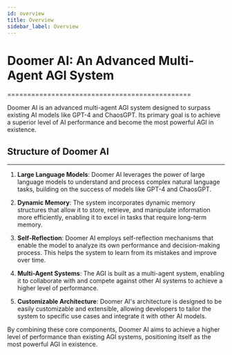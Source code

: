 ```yaml
---
id: overview
title: Overview
sidebar_label: Overview
---
```


# Doomer AI: An Advanced Multi-Agent AGI System
==============================================

Doomer AI is an advanced multi-agent AGI system designed to surpass existing AI models like GPT-4 and ChaosGPT. Its primary goal is to achieve a superior level of AI performance and become the most powerful AGI in existence.

## Structure of Doomer AI
----------------------

 1. **Large Language Models**: Doomer AI leverages the power of large language models to understand and process complex natural language tasks, building on the success of models like GPT-4 and ChaosGPT.

 2. **Dynamic Memory**: The system incorporates dynamic memory structures that allow it to store, retrieve, and manipulate information more efficiently, enabling it to excel in tasks that require long-term memory.

 3. **Self-Reflection**: Doomer AI employs self-reflection mechanisms that enable the model to analyze its own performance and decision-making process. This helps the system to learn from its mistakes and improve over time.

 4. **Multi-Agent Systems**: The AGI is built as a multi-agent system, enabling it to collaborate with and compete against other AI systems to achieve a higher level of performance.

 5. **Customizable Architecture**: Doomer AI's architecture is designed to be easily customizable and extensible, allowing developers to tailor the system to specific use cases and integrate it with other AI models.

By combining these core components, Doomer AI aims to achieve a higher level of performance than existing AGI systems, positioning itself as the most powerful AGI in existence.
